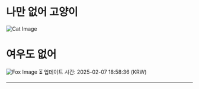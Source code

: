 
# 나만 없어 고양이

![Cat Image](https://cdn2.thecatapi.com/images/e8k.jpg)

# 여우도 없어
![Fox Image](https://randomfox.ca/images/84.jpg)
⏳ 업데이트 시간: 2025-02-07 18:58:36 (KRW)

---
